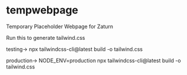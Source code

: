 # tempwebpage
Temporary Placeholder Webpage for Zaturn

Run this to generate tailwind.css

testing-> npx tailwindcss-cli@latest build -o tailwind.css    

production-> NODE_ENV=production npx tailwindcss-cli@latest build -o tailwind.css
